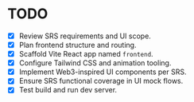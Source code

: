# TODO

- [x] Review SRS requirements and UI scope.
- [x] Plan frontend structure and routing.
- [x] Scaffold Vite React app named `frontend`.
- [x] Configure Tailwind CSS and animation tooling.
- [x] Implement Web3-inspired UI components per SRS.
- [x] Ensure SRS functional coverage in UI mock flows.
- [x] Test build and run dev server.
